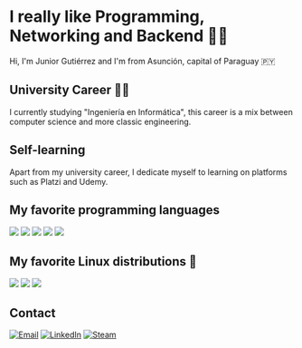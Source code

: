 # I really like Programming, Networking and Backend 👨‍💻

Hi, I'm Junior Gutiérrez and I'm from Asunción, capital of Paraguay 🇵🇾

## University Career 👨‍🎓
I currently studying "Ingeniería en Informática", this career is a mix between computer science and more classic engineering.

## Self-learning
Apart from my university career, I dedicate myself to learning on platforms such as Platzi and Udemy.

## My favorite programming languages

<img src="https://img.shields.io/badge/C/C++%20-659bd3" /> <img src="https://img.shields.io/badge/Java%20-ec2025" /> <img src="https://img.shields.io/badge/Python%20-ffd23e" /> <img src="https://img.shields.io/badge/JavaScript%20-f7e018" /> <img src="https://img.shields.io/badge/TypeScript%20-2d79c7" />

## My favorite Linux distributions 🐧

<img src="https://img.shields.io/badge/Debian%20-d70751" /> <img src="https://img.shields.io/badge/Lubuntu%20-0068c8" /> <img src="https://img.shields.io/badge/Arch%20-1793d1" />

## Contact

<a href="mailto:jlgutierrez2000@fpuna.edu.py?subject=Contact%20via%20Git%20Hub" target="_blank"><img src="https://img.shields.io/badge/Email-ffa500.svg?&style=flat-square&logo=email&logoColor=white" alt="Email"></a>
<a href="https://www.linkedin.com/in/jose-luis-junior-gutierrez-aguero/" target="_blank"><img src="https://img.shields.io/badge/LinkedIn-%230077B5.svg?&style=flat-square&logo=linkedin&logoColor=white" alt="LinkedIn"></a>
<a href="https://steamcommunity.com/id/jg2kpy" target="_blank"><img src="https://img.shields.io/badge/Steam-242526.svg?&style=flat-square&logo=steam&logoColor=white" alt="Steam"></a>
